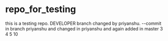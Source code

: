 # repo_for_testing

this is a testing repo. DEVELOPER
branch changed by priyanshu. --commit in branch  priyanshu and changed in priyanshu and again
added in master
3
4
5
10
